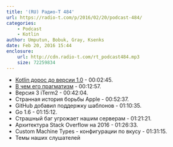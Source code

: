 ```yaml
---
title: '(RU) Радио-Т 484'
url: https://radio-t.com/p/2016/02/20/podcast-484/
categories:
    - Podcast
    - Kotlin
author: Umputun, Bobuk, Gray, Ksenks
date: Feb 20, 2016 15:44
enclosure:
    url: http://cdn.radio-t.com/rt_podcast484.mp3
    size: 72259834
---
```

* [Kotlin дорос до версии 1.0](http://thenextweb.com/dd/2016/02/15/kotlin-the-pragmatic-language-for-android-and-jvm-has-reached-its-1-0-release/) - 00:02:45.
* [В чем его прагматизм](https://dzone.com/articles/kotlin-10-is-now-available) - 00:12:57.
* Версия 3 iTerm2 - 00:42:04.
* Странная история борьбы Apple - 00:52:37.
* GitHub добавил поддержку шаблонов - 01:10:35.
* Go 1.6 - 01:15:12.
* Страшный баг угрожает нашим серверам - 01:21:21.
* Архитектура Stack Overflow на 2016 - 01:26:33.
* Custom Machine Types - конфигурации по вкусу - 01:31:15.
* Темы наших слушателей
